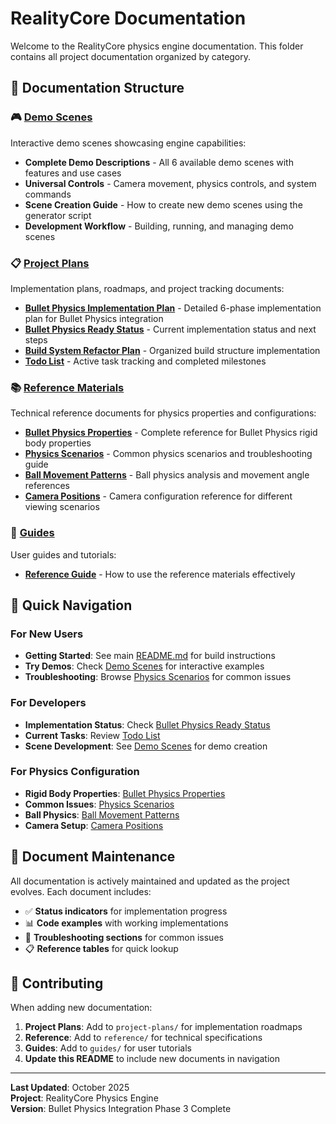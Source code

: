 # RealityCore Documentation

Welcome to the RealityCore physics engine documentation. This folder contains all project documentation organized by category.

## 📁 Documentation Structure

### 🎮 [Demo Scenes](../demos/README.md)
Interactive demo scenes showcasing engine capabilities:
- **Complete Demo Descriptions** - All 6 available demo scenes with features and use cases
- **Universal Controls** - Camera movement, physics controls, and system commands
- **Scene Creation Guide** - How to create new demo scenes using the generator script
- **Development Workflow** - Building, running, and managing demo scenes

### 📋 [Project Plans](./project-plans/)
Implementation plans, roadmaps, and project tracking documents:
- **[Bullet Physics Implementation Plan](./project-plans/BULLET_PHYSICS_IMPLEMENTATION_PLAN.md)** - Detailed 6-phase implementation plan for Bullet Physics integration
- **[Bullet Physics Ready Status](./project-plans/BULLET_PHYSICS_READY.md)** - Current implementation status and next steps
- **[Build System Refactor Plan](./project-plans/BUILD_SYSTEM_REFACTOR_PLAN.md)** - Organized build structure implementation
- **[Todo List](./project-plans/todo.txt)** - Active task tracking and completed milestones

### 📚 [Reference Materials](./reference/)
Technical reference documents for physics properties and configurations:
- **[Bullet Physics Properties](./reference/BulletPhysicsProperties.md)** - Complete reference for Bullet Physics rigid body properties
- **[Physics Scenarios](./reference/PhysicsScenarios.md)** - Common physics scenarios and troubleshooting guide
- **[Ball Movement Patterns](./reference/BallMovementPatterns.md)** - Ball physics analysis and movement angle references
- **[Camera Positions](./reference/CameraPositions.md)** - Camera configuration reference for different viewing scenarios

### 📖 [Guides](./guides/)
User guides and tutorials:
- **[Reference Guide](./guides/ReferenceGuide.md)** - How to use the reference materials effectively

## 🎯 Quick Navigation

### For New Users
- **Getting Started**: See main [README.md](../README.md) for build instructions
- **Try Demos**: Check [Demo Scenes](../demos/README.md) for interactive examples
- **Troubleshooting**: Browse [Physics Scenarios](./reference/PhysicsScenarios.md) for common issues

### For Developers
- **Implementation Status**: Check [Bullet Physics Ready Status](./project-plans/BULLET_PHYSICS_READY.md)
- **Current Tasks**: Review [Todo List](./project-plans/todo.txt)
- **Scene Development**: See [Demo Scenes](../demos/README.md) for demo creation

### For Physics Configuration
- **Rigid Body Properties**: [Bullet Physics Properties](./reference/BulletPhysicsProperties.md)
- **Common Issues**: [Physics Scenarios](./reference/PhysicsScenarios.md)
- **Ball Physics**: [Ball Movement Patterns](./reference/BallMovementPatterns.md)
- **Camera Setup**: [Camera Positions](./reference/CameraPositions.md)

## 📝 Document Maintenance

All documentation is actively maintained and updated as the project evolves. Each document includes:
- ✅ **Status indicators** for implementation progress
- 📊 **Code examples** with working implementations
- 🔧 **Troubleshooting sections** for common issues
- 📋 **Reference tables** for quick lookup

## 🚀 Contributing

When adding new documentation:
1. **Project Plans**: Add to `project-plans/` for implementation roadmaps
2. **Reference**: Add to `reference/` for technical specifications
3. **Guides**: Add to `guides/` for user tutorials
4. **Update this README** to include new documents in navigation

---

**Last Updated**: October 2025  
**Project**: RealityCore Physics Engine  
**Version**: Bullet Physics Integration Phase 3 Complete
